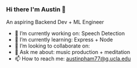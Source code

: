 ### Hi there I'm Austin 👋

An aspiring Backend Dev + ML Engineer

- 🔭 I’m currently working on: Speech Detection
- 🌱 I’m currently learning: Express + Node
- 🤔 I’m looking to collaborate on: 
- 💬 Ask me about: music production + meditation
- 📫 How to reach me: austinpham77@g.ucla.edu
